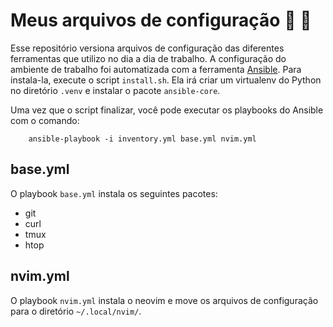# Meus arquivos de configuração :pencil: :blue_heart:

Esse repositório versiona arquivos de configuração das diferentes ferramentas que utilizo no dia a dia de trabalho.
A configuração do ambiente de trabalho foi automatizada com a ferramenta [Ansible](https://docs.ansible.com/ansible). Para instala-la,
execute o script `install.sh`. Ela irá criar um virtualenv do Python no diretório `.venv` e instalar o pacote
`ansible-core`.

Uma vez que o script finalizar, você pode executar os playbooks do Ansible com o comando:

        ansible-playbook -i inventory.yml base.yml nvim.yml

## base.yml

O playbook `base.yml` instala os seguintes pacotes:

- git
- curl
- tmux
- htop

## nvim.yml

O playbook `nvim.yml` instala o neovim e move os arquivos de configuração para o diretório
`~/.local/nvim/`.
